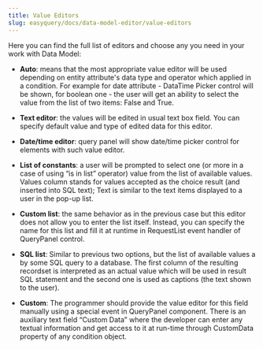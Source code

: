 ```yaml
---
title: Value Editors
slug: easyquery/docs/data-model-editor/value-editors
---
```



Here you can find the full list of editors and choose any you need in your work with Data Model: 

* **Auto**: means that the most appropriate value editor will be used depending on entity attribute's data type and operator which applied in a condition. For example for date attribute - DataTime Picker control will be shown, for boolean one - the user will get an ability to select the value from the list of two items: False and True.

* **Text editor**: the values will be edited in usual text box field. You can specify default value and type of edited data for this editor.

* **Date/time editor**: query panel will show date/time picker control for elements with such value editor.

* **List of constants**: a user will be prompted to select one (or more in a case of using “is in list” operator) value from the list of available values. Values column stands for values accepted as the choice result (and inserted into SQL text); Text is similar to the text items displayed to a user in the pop-up list.

* **Custom list**: the same behavior as in the previous case but this editor does not allow you to enter the list itself. Instead, you can specify the name for this list and fill it at runtime in RequestList event handler of QueryPanel control.

* **SQL list**: Similar to previous two options, but the list of available values a by some SQL query to a database. The first column of the resulting recordset is interpreted as an actual value which will be used in result SQL statement and the second one is used as captions (the text shown to the user).

* **Custom**: The programmer should provide the value editor for this field manually using a special event in QueryPanel component. There is an auxiliary text field “Custom Data” where the developer can enter any textual information and get access to it at run-time through CustomData property of any condition object.